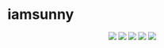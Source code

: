 # iamsunny
<p align="center">
  <a href="https://pratham.codes"><img src="https://img.icons8.com/clouds/75/000000/domain.png"/></a>
  <a href="https://twitter.com/prathkum"><img src="https://img.icons8.com/clouds/75/000000/twitter.png"/></a>
  <a href="https://www.instagram.com/rnezhmet_dinov/"><img src="https://img.icons8.com/clouds/75/000000/instagram-new--v2.png"/></a>
  <a href="https://www.linkedin.com/in/pratham-abb051175/"><img src="https://img.icons8.com/clouds/75/000000/linkedin.png"/></a>
  <a href="https://www.facebook.com/profile.php?id=100008740838226"><img src="https://img.icons8.com/clouds/75/000000/facebook-new.png"/></a>
</p>
